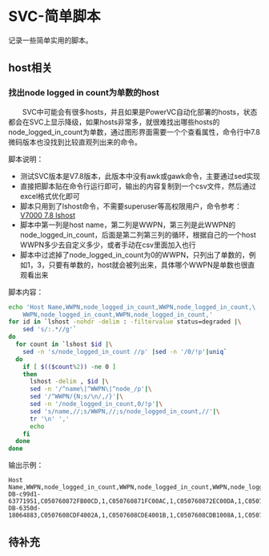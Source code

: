 # SVC-简单脚本
记录一些简单实用的脚本。
## host相关
### 找出node logged in count为单数的host
&#8195;&#8195;SVC中可能会有很多hosts，并且如果是PowerVC自动化部署的hosts，状态都会在SVC上显示降级，如果hosts非常多，就很难找出哪些hosts的node_logged_in_count为单数，通过图形界面需要一个个查看属性，命令行中7.8微码版本也没找到比较直观列出来的命令。

脚本说明：
- 测试SVC版本是V7.8版本，此版本中没有awk或gawk命令，主要通过sed实现
- 直接把脚本贴在命令行运行即可，输出的内容复制到一个csv文件，然后通过excel格式优化即可
- 脚本只用到了lshost命令，不需要superuser等高权限用户，命令参考：[V7000 7.8 lshost](https://www.ibm.com/docs/en/ST3FR7_7.8.1/com.ibm.storwize.v7000.781.doc/svc_lshost_21pdxx.html)
- 脚本中第一列是host name，第二列是WWPN，第三列是此WWPN的node_logged_in_count，后面是第二列第三列的循环，根据自己的一个host WWPN多少去自定义多少，或者手动在csv里面加入也行
- 脚本中过滤掉了node_logged_in_count为0的WWPN，只列出了单数的，例如1，3，只要有单数的，host就会被列出来，具体哪个WWPN是单数也很直观看出来

脚本内容：
```sh
echo 'Host Name,WWPN,node_logged_in_count,WWPN,node_logged_in_count,\
    WWPN,node_logged_in_count,WWPN,node_logged_in_count,'
for id in `lshost -nohdr -delim : -filtervalue status=degraded |\
    sed 's/:.*//g'`
do
  for count in `lshost $id |\
    sed -n 's/node_logged_in_count //p' |sed -n '/0/!p'|uniq`
  do 
    if [ $(($count%2)) -ne 0 ]
    then 
      lshost -delim , $id |\
      sed -n '/^name\|^WWPN\|^node_/p'|\
      sed '/^WWPN/{N;s/\n/,/}'|\
      sed -n '/node_logged_in_count,0/!p'|\
      sed 's/name,//;s/WWPN,//;s/node_logged_in_count,//'|\
      tr '\n' ','
      echo
    fi
  done
done
```
输出示例：
```
Host Name,WWPN,node_logged_in_count,WWPN,node_logged_in_count,WWPN,node_logged_in_count,WWPN,node_logged_in_count,
DB-c99d1-63771951,C050760872FB00CD,1,C050760871FC00AC,1,C050760872EC00DA,1,C050760872FA00A1,1,
DB-6350d-18064883,C0507608CDF4002A,1,C0507608CDE4001B,1,C0507608CDB1008A,1,C0507608CDD10076,1,
```
## 待补充


